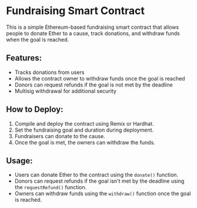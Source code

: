 # Fundraising Smart Contract

This is a simple Ethereum-based fundraising smart contract that allows people to donate Ether to a cause, track donations, and withdraw funds when the goal is reached.

## Features:
- Tracks donations from users
- Allows the contract owner to withdraw funds once the goal is reached
- Donors can request refunds if the goal is not met by the deadline
- Multisig withdrawal for additional security

## How to Deploy:
1. Compile and deploy the contract using Remix or Hardhat.
2. Set the fundraising goal and duration during deployment.
3. Fundraisers can donate to the cause.
4. Once the goal is met, the owners can withdraw the funds.

## Usage:
- Users can donate Ether to the contract using the `donate()` function.
- Donors can request refunds if the goal isn't met by the deadline using the `requestRefund()` function.
- Owners can withdraw funds using the `withdraw()` function once the goal is reached.
